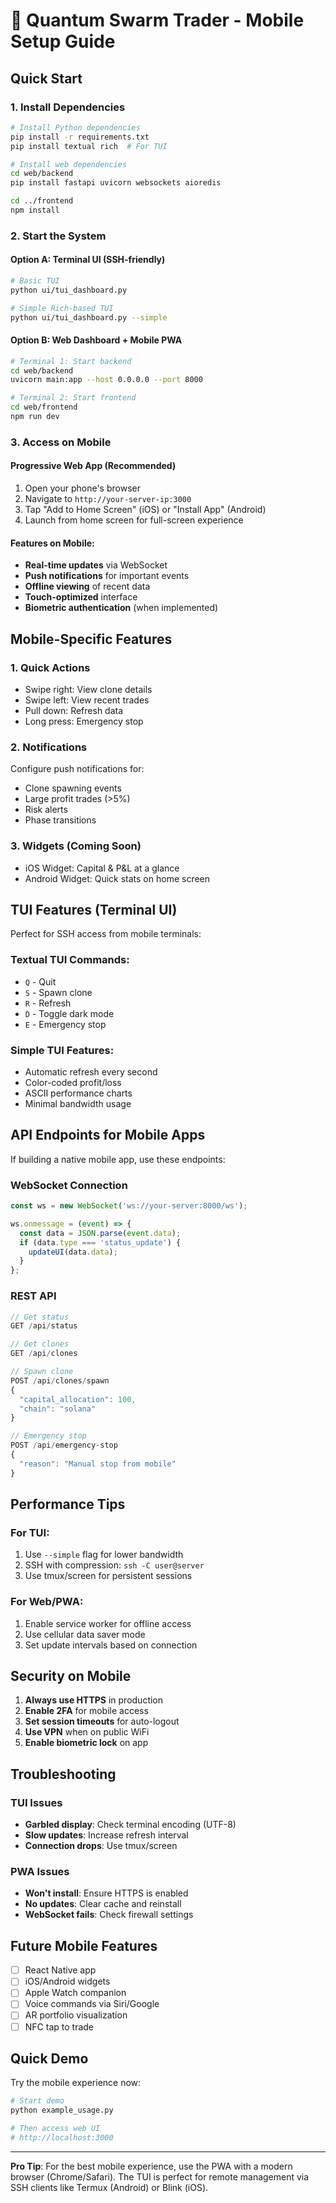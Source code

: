 # 📱 Quantum Swarm Trader - Mobile Setup Guide

## Quick Start

### 1. Install Dependencies

```bash
# Install Python dependencies
pip install -r requirements.txt
pip install textual rich  # For TUI

# Install web dependencies
cd web/backend
pip install fastapi uvicorn websockets aioredis

cd ../frontend
npm install
```

### 2. Start the System

#### Option A: Terminal UI (SSH-friendly)
```bash
# Basic TUI
python ui/tui_dashboard.py

# Simple Rich-based TUI
python ui/tui_dashboard.py --simple
```

#### Option B: Web Dashboard + Mobile PWA
```bash
# Terminal 1: Start backend
cd web/backend
uvicorn main:app --host 0.0.0.0 --port 8000

# Terminal 2: Start frontend
cd web/frontend
npm run dev
```

### 3. Access on Mobile

#### Progressive Web App (Recommended)
1. Open your phone's browser
2. Navigate to `http://your-server-ip:3000`
3. Tap "Add to Home Screen" (iOS) or "Install App" (Android)
4. Launch from home screen for full-screen experience

#### Features on Mobile:
- **Real-time updates** via WebSocket
- **Push notifications** for important events
- **Offline viewing** of recent data
- **Touch-optimized** interface
- **Biometric authentication** (when implemented)

## Mobile-Specific Features

### 1. **Quick Actions**
- Swipe right: View clone details
- Swipe left: View recent trades
- Pull down: Refresh data
- Long press: Emergency stop

### 2. **Notifications**
Configure push notifications for:
- Clone spawning events
- Large profit trades (>5%)
- Risk alerts
- Phase transitions

### 3. **Widgets** (Coming Soon)
- iOS Widget: Capital & P&L at a glance
- Android Widget: Quick stats on home screen

## TUI Features (Terminal UI)

Perfect for SSH access from mobile terminals:

### Textual TUI Commands:
- `Q` - Quit
- `S` - Spawn clone
- `R` - Refresh
- `D` - Toggle dark mode
- `E` - Emergency stop

### Simple TUI Features:
- Automatic refresh every second
- Color-coded profit/loss
- ASCII performance charts
- Minimal bandwidth usage

## API Endpoints for Mobile Apps

If building a native mobile app, use these endpoints:

### WebSocket Connection
```javascript
const ws = new WebSocket('ws://your-server:8000/ws');

ws.onmessage = (event) => {
  const data = JSON.parse(event.data);
  if (data.type === 'status_update') {
    updateUI(data.data);
  }
};
```

### REST API
```javascript
// Get status
GET /api/status

// Get clones
GET /api/clones

// Spawn clone
POST /api/clones/spawn
{
  "capital_allocation": 100,
  "chain": "solana"
}

// Emergency stop
POST /api/emergency-stop
{
  "reason": "Manual stop from mobile"
}
```

## Performance Tips

### For TUI:
1. Use `--simple` flag for lower bandwidth
2. SSH with compression: `ssh -C user@server`
3. Use tmux/screen for persistent sessions

### For Web/PWA:
1. Enable service worker for offline access
2. Use cellular data saver mode
3. Set update intervals based on connection

## Security on Mobile

1. **Always use HTTPS** in production
2. **Enable 2FA** for mobile access
3. **Set session timeouts** for auto-logout
4. **Use VPN** when on public WiFi
5. **Enable biometric lock** on app

## Troubleshooting

### TUI Issues
- **Garbled display**: Check terminal encoding (UTF-8)
- **Slow updates**: Increase refresh interval
- **Connection drops**: Use tmux/screen

### PWA Issues
- **Won't install**: Ensure HTTPS is enabled
- **No updates**: Clear cache and reinstall
- **WebSocket fails**: Check firewall settings

## Future Mobile Features

- [ ] React Native app
- [ ] iOS/Android widgets  
- [ ] Apple Watch companion
- [ ] Voice commands via Siri/Google
- [ ] AR portfolio visualization
- [ ] NFC tap to trade

## Quick Demo

Try the mobile experience now:

```bash
# Start demo
python example_usage.py

# Then access web UI
# http://localhost:3000
```

---

**Pro Tip**: For the best mobile experience, use the PWA with a modern browser (Chrome/Safari). The TUI is perfect for remote management via SSH clients like Termux (Android) or Blink (iOS).